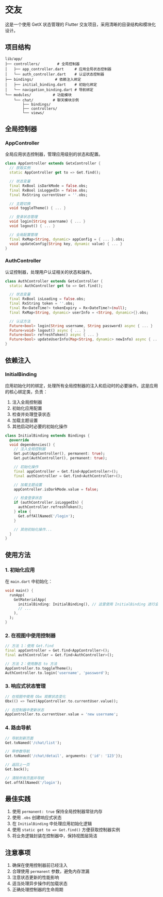 # 交友

这是一个使用 GetX 状态管理的 Flutter 交友项目，采用清晰的目录结构和模块化设计。

## 项目结构

```
lib/app/
├── controllers/        # 全局控制器
│   ├── app_controller.dart     # 应用全局状态控制器
│   └── auth_controller.dart    # 认证状态控制器
├── bindings/          # 依赖注入绑定
│   ├── initial_binding.dart    # 初始化绑定
│   └── navigation_binding.dart # 导航绑定
└── modules/          # 功能模块
    └── chat/         # 聊天模块示例
        ├── bindings/
        ├── controllers/
        └── views/
```

## 全局控制器

### AppController

全局应用状态控制器，管理应用级别的状态和配置。

```dart
class AppController extends GetxController {
  // 获取实例
  static AppController get to => Get.find();

  // 状态变量
  final RxBool isDarkMode = false.obs;
  final RxBool isLoggedIn = false.obs;
  final RxString currentUser = ''.obs;

  // 主题切换
  void toggleTheme() { ... }

  // 登录状态管理
  void login(String username) { ... }
  void logout() { ... }

  // 全局配置管理
  final RxMap<String, dynamic> appConfig = { ... }.obs;
  void updateConfig(String key, dynamic value) { ... }
}
```

### AuthController

认证控制器，处理用户认证相关的状态和操作。

```dart
class AuthController extends GetxController {
  static AuthController get to => Get.find();

  // 状态变量
  final RxBool isLoading = false.obs;
  final RxString token = ''.obs;
  final Rx<DateTime?> tokenExpiry = Rx<DateTime?>(null);
  final RxMap<String, dynamic> userInfo = <String, dynamic>{}.obs;

  // 认证方法
  Future<bool> login(String username, String password) async { ... }
  Future<void> logout() async { ... }
  Future<bool> refreshToken() async { ... }
  Future<bool> updateUserInfo(Map<String, dynamic> newInfo) async { ... }
}
```

## 依赖注入

### InitialBinding

应用初始化时的绑定，处理所有全局控制器的注入和启动时的必要操作。这是应用的核心绑定类，负责：

1. 注入全局控制器
2. 初始化应用配置
3. 检查并处理登录状态
4. 加载主题设置
5. 其他启动时必要的初始化操作

```dart
class InitialBinding extends Bindings {
  @override
  void dependencies() {
    // 注入全局控制器
    Get.put(AppController(), permanent: true);
    Get.put(AuthController(), permanent: true);

    // 初始化操作
    final appController = Get.find<AppController>();
    final authController = Get.find<AuthController>();

    // 加载主题设置
    appController.isDarkMode.value = false;

    // 检查登录状态
    if (authController.isLoggedIn) {
      authController.refreshToken();
    } else {
      Get.offAllNamed('/login');
    }

    // 其他初始化操作...
  }
}
```

## 使用方法

### 1. 初始化应用

在 `main.dart` 中初始化：

```dart
void main() {
  runApp(
    GetMaterialApp(
      initialBinding: InitialBinding(), // 这里使用 InitialBinding 进行全局初始化
      // ...
    ),
  );
}
```

### 2. 在视图中使用控制器

```dart
// 方法 1：使用 Get.find
final appController = Get.find<AppController>();
final authController = Get.find<AuthController>();

// 方法 2：使用静态 to 方法
AppController.to.toggleTheme();
AuthController.to.login('username', 'password');
```

### 3. 响应式状态管理

```dart
// 在视图中使用 Obx 观察状态变化
Obx(() => Text(AppController.to.currentUser.value));

// 在控制器中更新状态
AppController.to.currentUser.value = 'new username';
```

### 4. 路由导航

```dart
// 导航到新页面
Get.toNamed('/chat/list');

// 带参数导航
Get.toNamed('/chat/detail', arguments: {'id': '123'});

// 返回上一页
Get.back();

// 清除所有页面并导航
Get.offAllNamed('/login');
```

## 最佳实践

1. 使用 `permanent: true` 保持全局控制器常驻内存
2. 使用 `.obs` 创建响应式状态
3. 在 `InitialBinding` 中处理应用初始化逻辑
4. 使用 `static get to => Get.find()` 方便获取控制器实例
5. 将业务逻辑封装在控制器中，保持视图层简洁

## 注意事项

1. 确保在使用控制器前已经注入
2. 合理使用 `permanent` 参数，避免内存泄漏
3. 注意状态更新的性能影响
4. 适当处理异步操作的加载状态
5. 正确处理控制器的生命周期
